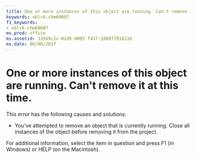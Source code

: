 ```yaml
---
title: One or more instances of this object are running. Can't remove it at this time.
keywords: vblr6.chm60007
f1_keywords:
- vblr6.chm60007
ms.prod: office
ms.assetid: 33569c2c-02d6-0005-f437-1080f781611b
ms.date: 06/08/2017
---
```



# One or more instances of this object are running. Can't remove it at this time.

This error has the following causes and solutions:



- You've attempted to remove an object that is currently running. Close all instances of the object before removing it from the project.
    

For additional information, select the item in question and press F1 (in Windows) or HELP (on the Macintosh).

